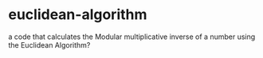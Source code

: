 # euclidean-algorithm
a code that calculates the Modular multiplicative inverse of a number using the Euclidean Algorithm?
